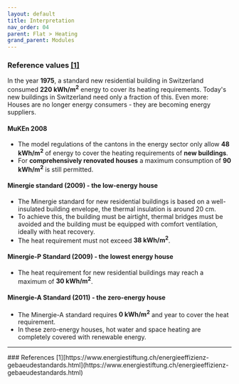 ```yaml
---
layout: default
title: Interpretation
nav_order: 04
parent: Flat > Heating
grand_parent: Modules
---
```


### Reference values <a href="#inter_energiestiftung">[1]</a>
In the year **1975**, a standard new residential building in Switzerland consumed **220 kWh/m<sup>2</sup>** energy to cover its heating requirements.
Today's new buildings in Switzerland need only a fraction of this. Even more: Houses are no longer energy consumers - they are becoming energy suppliers.

#### MuKEn 2008
- The model regulations of the cantons in the energy sector only allow **48 kWh/m<sup>2</sup>** of energy to cover the heating requirements of **new buildings**.
- For **comprehensively renovated houses** a maximum consumption of **90 kWh/m<sup>2</sup>** is still permitted.

#### Minergie standard (2009) - the low-energy house
- The Minergie standard for new residential buildings is based on a well-insulated building envelope, the thermal insulation is around 20 cm.
- To achieve this, the building must be airtight, thermal bridges must be avoided and the building must be equipped with comfort ventilation, ideally with heat recovery.
- The heat requirement must not exceed **38 kWh/m<sup>2</sup>**.

#### Minergie-P Standard (2009) - the lowest energy house
- The heat requirement for new residential buildings may reach a maximum of **30 kWh/m<sup>2</sup>**.

#### Minergie-A Standard (2011) - the zero-energy house
- The Minergie-A standard requires **0 kWh/m<sup>2</sup>** and year to cover the heat requirement.
- In these zero-energy houses, hot water and space heating are completely covered with renewable energy.

<hr>
### References
<a id="inter_energiestiftung">[1]</a>[https://www.energiestiftung.ch/energieeffizienz-gebaeudestandards.html](https://www.energiestiftung.ch/energieeffizienz-gebaeudestandards.html)<br>	
